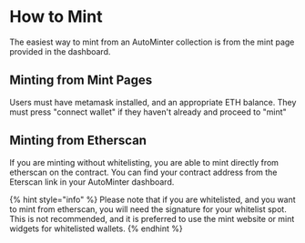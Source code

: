 # How to Mint

The easiest way to mint from an AutoMinter collection is from the mint page provided in the dashboard.

## Minting from Mint Pages

Users must have metamask installed, and an appropriate ETH balance. They must press "connect wallet" if they haven't already and proceed to "mint"

## Minting from Etherscan

If you are minting without whitelisting, you are able to mint directly from etherscan on the contract. You can find your contract address from the Eterscan link in your AutoMinter dashboard.

{% hint style="info" %}
Please note that if you are whitelisted, and you want to mint from etherscan, you will need the signature for your whitelist spot. This is not recommended, and it is preferred to use the mint website or mint widgets for whitelisted wallets.
{% endhint %}
